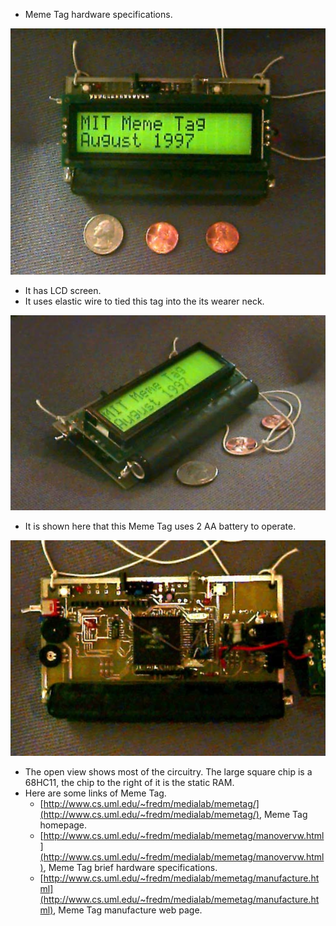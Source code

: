 * Meme Tag hardware specifications.

![./20161113-0102-gmt+2-brp-state-of-the-art-15-meme-tag-1.png](./20161113-0102-gmt+2-brp-state-of-the-art-15-meme-tag-1.png)

* It has LCD screen.
* It uses elastic wire to tied this tag into the its wearer neck.

![./20161113-0102-gmt+2-brp-state-of-the-art-15-meme-tag-2.png](./20161113-0102-gmt+2-brp-state-of-the-art-15-meme-tag-2.png)

* It is shown here that this Meme Tag uses 2 AA battery to operate.

![./20161113-0102-gmt+2-brp-state-of-the-art-15-meme-tag-3.png](./20161113-0102-gmt+2-brp-state-of-the-art-15-meme-tag-3.png)

* The open view shows most of the circuitry. The large square chip is a 68HC11, the chip to the right of it is the static RAM.
* Here are some links of Meme Tag.
    * [http://www.cs.uml.edu/~fredm/medialab/memetag/](http://www.cs.uml.edu/~fredm/medialab/memetag/), Meme Tag homepage.
    * [http://www.cs.uml.edu/~fredm/medialab/memetag/manovervw.html](http://www.cs.uml.edu/~fredm/medialab/memetag/manovervw.html), Meme Tag brief hardware specifications.
    * [http://www.cs.uml.edu/~fredm/medialab/memetag/manufacture.html](http://www.cs.uml.edu/~fredm/medialab/memetag/manufacture.html), Meme Tag manufacture web page.